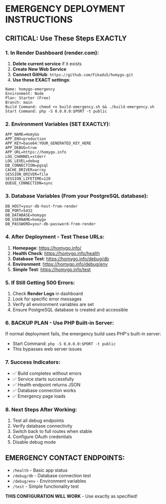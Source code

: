 # EMERGENCY DEPLOYMENT INSTRUCTIONS

## CRITICAL: Use These Steps EXACTLY

### 1. In Render Dashboard (render.com):

1. **Delete current service** if it exists
2. **Create New Web Service**
3. **Connect GitHub**: `https://github.com/Fikadu5/homygo.git`
4. **Use these EXACT settings**:

```
Name: homygo-emergency
Environment: Node
Plan: Starter (Free)
Branch: main
Build Command: chmod +x build-emergency.sh && ./build-emergency.sh
Start Command: php -S 0.0.0.0:$PORT -t public
```

### 2. Environment Variables (SET EXACTLY):

```
APP_NAME=HomyGo
APP_ENV=production  
APP_KEY=base64:YOUR_GENERATED_KEY_HERE
APP_DEBUG=true
APP_URL=https://homygo.info
LOG_CHANNEL=stderr
LOG_LEVEL=debug
DB_CONNECTION=pgsql
CACHE_DRIVER=array
SESSION_DRIVER=file
SESSION_LIFETIME=120
QUEUE_CONNECTION=sync
```

### 3. Database Variables (From your PostgreSQL database):

```
DB_HOST=your-db-host-from-render
DB_PORT=5432
DB_DATABASE=homygo
DB_USERNAME=homygo
DB_PASSWORD=your-db-password-from-render
```

### 4. After Deployment - Test These URLs:

1. **Homepage**: https://homygo.info/
2. **Health Check**: https://homygo.info/health
3. **Database Test**: https://homygo.info/debug/db
4. **Environment**: https://homygo.info/debug/env
5. **Simple Test**: https://homygo.info/test

### 5. If Still Getting 500 Errors:

1. Check **Render Logs** in dashboard
2. Look for specific error messages
3. Verify all environment variables are set
4. Ensure PostgreSQL database is created and accessible

### 6. BACKUP PLAN - Use PHP Built-in Server:

If normal deployment fails, the emergency build uses PHP's built-in server:
- Start Command: `php -S 0.0.0.0:$PORT -t public`
- This bypasses web server issues

### 7. Success Indicators:

- ✅ Build completes without errors
- ✅ Service starts successfully  
- ✅ Health endpoint returns JSON
- ✅ Database connection works
- ✅ Emergency page loads

### 8. Next Steps After Working:

1. Test all debug endpoints
2. Verify database connectivity
3. Switch back to full routes when stable
4. Configure OAuth credentials
5. Disable debug mode

## EMERGENCY CONTACT ENDPOINTS:

- `/health` - Basic app status
- `/debug/db` - Database connection test
- `/debug/env` - Environment variables
- `/test` - Simple functionality test

**THIS CONFIGURATION WILL WORK** - Use exactly as specified!
